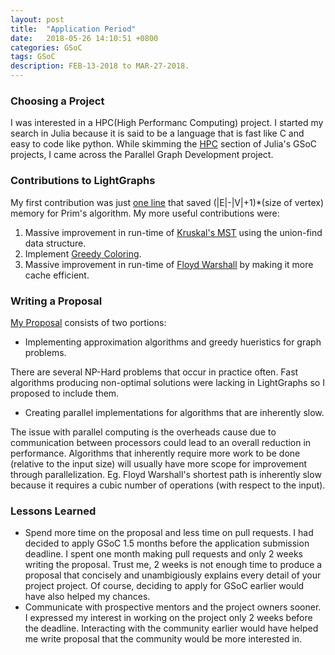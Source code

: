 ```yaml
---
layout: post
title:  "Application Period"
date:   2018-05-26 14:10:51 +0800
categories: GSoC
tags: GSoC
description: FEB-13-2018 to MAR-27-2018.
---
```


### Choosing a Project
I was interested in a HPC(High Performanc Computing) project. I started my search in Julia because it is said to be a language that is fast like C and easy to code like python. While skimming the [HPC](https://julialang.org/soc/projects/hpc.html) section of Julia's GSoC projects, I came across the Parallel Graph Development project.

### Contributions to LightGraphs
My first contribution was just [one line](https://github.com/JuliaGraphs/LightGraphs.jl/pull/839) that saved (|E|-|V|+1)*(size of vertex) memory for Prim's algorithm.
My more useful contributions were:
1. Massive improvement in run-time of [Kruskal's MST](https://github.com/JuliaGraphs/LightGraphs.jl/pull/843) using the union-find data structure.
2. Implement [Greedy Coloring](https://github.com/JuliaGraphs/LightGraphs.jl/pull/844).
3. Massive improvement in run-time of [Floyd Warshall](https://github.com/JuliaGraphs/LightGraphs.jl/pull/873) by making it more cache efficient.

### Writing a Proposal
[My Proposal](https://github.com/SohamTamba/GSoC/blob/gh-pages/Proposal.pdf) consists of two portions:
  * Implementing approximation algorithms and greedy hueristics for graph problems.

There are several NP-Hard problems that occur in practice often. Fast algorithms producing non-optimal solutions were lacking in LightGraphs so I proposed to include them.

  * Creating parallel implementations for algorithms that are inherently slow.

The issue with parallel computing is the overheads cause due to communication between processors could lead to an overall reduction in performance. Algorithms that inherently require more work to be done (relative to the input size) will usually have more scope for improvement through parallelization. Eg. Floyd Warshall's shortest path is inherently slow because it requires a cubic number of operations (with respect to the input).

### Lessons Learned
  * Spend more time on the proposal and less time on pull requests. 
I had decided to apply GSoC 1.5 months before the application submission deadline. I spent one month making pull requests and only 2 weeks writing the proposal. Trust me, 2 weeks is not enough time to produce a proposal that concisely and unambigiously explains every detail of your project project. Of course, deciding to apply for GSoC earlier would have also helped my chances.
  * Communicate with prospective mentors and the project owners sooner.
I expressed my interest in working on the project only 2 weeks before the deadline. Interacting with the community earlier would have helped me write proposal that the community would be more interested in.

